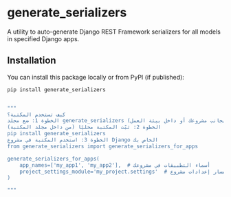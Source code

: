 # generate_serializers

A utility to auto-generate Django REST Framework serializers for all models in specified Django apps.

## Installation

You can install this package locally or from PyPI (if published):

```bash
pip install generate_serializers


"""
كيف تستخدم المكتبة؟
الخطوة 1: ضع مجلد generate_serializers في مكان معروف (مثلاً بجانب مشروعك أو داخل بيئة العمل)
الخطوة 2: ثبّت المكتبة محليًا (من داخل مجلد المكتبة)
pip install generate_serializers
الخطوة 3: استخدم المكتبة في مشروع Django الخاص بك
from generate_serializers import generate_serializers_for_apps

generate_serializers_for_apps(
    app_names=['my_app1', 'my_app2'],  # أسماء التطبيقات في مشروعك
    project_settings_module='my_project.settings'  # مسار إعدادات مشروع Django
)

"""